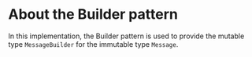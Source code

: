 # About the Builder pattern
In this implementation, the Builder pattern is used to provide the mutable type `MessageBuilder` for the immutable type `Message`.